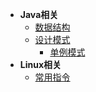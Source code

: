 - **Java相关**
  - [数据结构](zh-cn/java/design-mode/)
  - [设计模式](zh-cn/java/design-mode/)
    - [单例模式](zh-cn/java/design-mode/single-mode.md)
- **Linux相关**
  - [常用指令](data-structure/)
